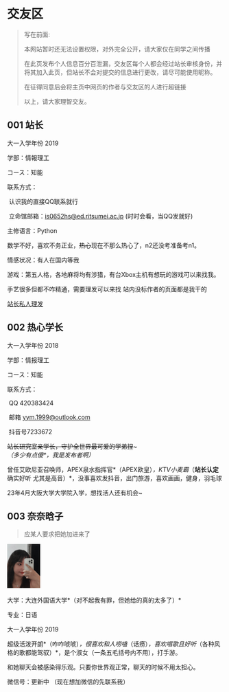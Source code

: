# 交友区

>写在前面:
>
>本网站暂时还无法设置权限，对外完全公开，请大家仅在同学之间传播
>
>在此页发布个人信息百分百泄漏，交友区每个人都会经过站长审核身份，并将其加入此页，但站长不会对提交的信息进行更改，请尽可能使用昵称。
>
>在征得同意后会将主页中网页的作者与交友区的人进行超链接
>
>以上，请大家理智交友。

## 001 站长

大一入学年份 2019

学部：情報理工

コース：知能

联系方式：

​	认识我的直接QQ联系就行

​	立命馆邮箱：is0652hs@ed.ritsumei.ac.jp (时时会看，当QQ发就好)

主修语言：Python

数学不好，喜欢不务正业，~~热心~~现在不那么热心了，n2还没考准备考n1。

情感状况：有人在国内等我

游戏：第五人格，各地麻将均有涉猎，有台Xbox主机有想玩的游戏可以来找我。

手艺很多但都不咋精通，需要理发可以来找
站内没标作者的页面都是我干的

[站长私人理发](https://luopzh.github.io/University-R/pages/lifa)

## 002 热心学长

大一入学年份 2018

学部：情报理工 

コース：知能

联系方式：

​	QQ 420383424

​	邮箱 [yym.1999@outlook.com](mailto:yym.1999@outlook.com)

​	抖音号7233672

~~站长研究室亲学长，守护全世界最可爱的学弟捏~~~*（多少有点傻\*，我是发布者啊）*

曾任艾欧尼亚召唤师，APEX泉水指挥官*（APEX欧皇）*，KTV小麦霸*（**站长认定** 确实好听 尤其是高音）*，没事喜欢发抖音，出门旅游，喜欢画画，健身，羽毛球

23年4月大阪大学大学院入学，想找活人还有机会~

## 003 奈奈晗子

> 应某人要求把她加进来了

<img src="pictures/IMG_5816.jpeg" alt="IMG_5816" style="zoom: 10%;" />

大学：大连外国语大学*（对不起我有罪，但她给的真的太多了）*

专业：日语

大一入学年份 2019

超级活泼开朗*（咋咋唬唬）*，很喜欢和人唠嗑*（话痨）*，喜欢唱歌且好听*（各种风格的歌都能驾驭）*，是个淑女（一条五毛括号内不用），打手游。

和她聊天会被感染得乐观。只要你世界观正常，聊天的时候不用太担心。

微信号：更新中 （现在想加微信的先联系我）

